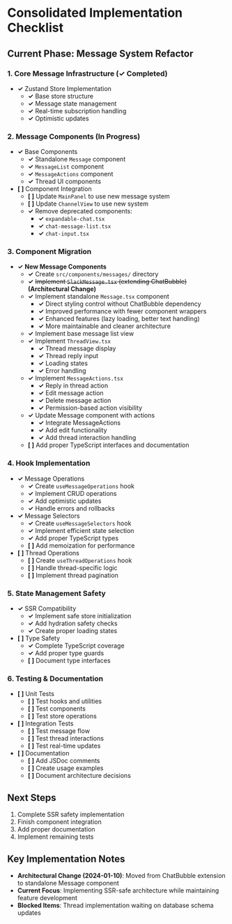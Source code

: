# **Consolidated Implementation Checklist**

## **Current Phase: Message System Refactor**

### 1. Core Message Infrastructure (✓ Completed)
- **✓** Zustand Store Implementation
  - **✓** Base store structure
  - **✓** Message state management
  - **✓** Real-time subscription handling
  - **✓** Optimistic updates

### 2. Message Components (In Progress)
- **✓** Base Components
  - **✓** Standalone `Message` component
  - **✓** `MessageList` component
  - **✓** `MessageActions` component
  - **✓** Thread UI components
- **[ ]** Component Integration
  - **[ ]** Update `MainPanel` to use new message system
  - **[ ]** Update `ChannelView` to use new system
  - **✓** Remove deprecated components:
    - **✓** `expandable-chat.tsx`
    - **✓** `chat-message-list.tsx`
    - **✓** `chat-input.tsx`

### 3. Component Migration
- **✓** **New Message Components**
  - **✓** Create `src/components/messages/` directory
  - **✓** ~~Implement `SlackMessage.tsx` (extending ChatBubble)~~ **(Architectural Change)**
  - **✓** Implement standalone `Message.tsx` component
    - **✓** Direct styling control without ChatBubble dependency
    - **✓** Improved performance with fewer component wrappers
    - **✓** Enhanced features (lazy loading, better text handling)
    - **✓** More maintainable and cleaner architecture
  - **✓** Implement base message list view
  - **✓** Implement `ThreadView.tsx`
    - **✓** Thread message display
    - **✓** Thread reply input
    - **✓** Loading states
    - **✓** Error handling
  - **✓** Implement `MessageActions.tsx`
    - **✓** Reply in thread action
    - **✓** Edit message action
    - **✓** Delete message action
    - **✓** Permission-based action visibility
  - **✓** Update Message component with actions
    - **✓** Integrate MessageActions
    - **✓** Add edit functionality
    - **✓** Add thread interaction handling
  - **[ ]** Add proper TypeScript interfaces and documentation

### 4. Hook Implementation
- **✓** Message Operations
  - **✓** Create `useMessageOperations` hook
  - **✓** Implement CRUD operations
  - **✓** Add optimistic updates
  - **✓** Handle errors and rollbacks
- **✓** Message Selectors
  - **✓** Create `useMessageSelectors` hook
  - **✓** Implement efficient state selection
  - **✓** Add proper TypeScript types
  - **[ ]** Add memoization for performance
- **[ ]** Thread Operations
  - **[ ]** Create `useThreadOperations` hook
  - **[ ]** Handle thread-specific logic
  - **[ ]** Implement thread pagination

### 5. State Management Safety
- **✓** SSR Compatibility
  - **✓** Implement safe store initialization
  - **✓** Add hydration safety checks
  - **✓** Create proper loading states
- **[ ]** Type Safety
  - **✓** Complete TypeScript coverage
  - **✓** Add proper type guards
  - **[ ]** Document type interfaces

### 6. Testing & Documentation
- **[ ]** Unit Tests
  - **[ ]** Test hooks and utilities
  - **[ ]** Test components
  - **[ ]** Test store operations
- **[ ]** Integration Tests
  - **[ ]** Test message flow
  - **[ ]** Test thread interactions
  - **[ ]** Test real-time updates
- **[ ]** Documentation
  - **[ ]** Add JSDoc comments
  - **[ ]** Create usage examples
  - **[ ]** Document architecture decisions

## **Next Steps**
1. Complete SSR safety implementation
2. Finish component integration
3. Add proper documentation
4. Implement remaining tests

## **Key Implementation Notes**
- **Architectural Change (2024-01-10)**: Moved from ChatBubble extension to standalone Message component
- **Current Focus**: Implementing SSR-safe architecture while maintaining feature development
- **Blocked Items**: Thread implementation waiting on database schema updates